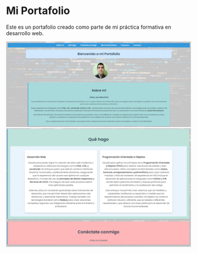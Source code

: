 # Mi Portafolio

Este es un portafolio creado como parte de mi práctica formativa en desarrollo web.

<img src="assets/img/ejemplo1.png" alt="portfolio">

<img src="assets/img/ejemplo2.png" alt="portfolio">